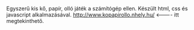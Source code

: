 Egyszerű kis kő, papír, olló játék a számítógép ellen.
Készült html, css és javascript alkalmazásával.
http://www.kopapirollo.nhely.hu/    <---- itt megtekinthető.
